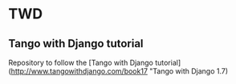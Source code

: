 TWD
===

Tango with Django tutorial
--------------------------

Repository to follow the [Tango with Django tutorial](http://www.tangowithdjango.com/book17 "Tango with Django 1.7)
